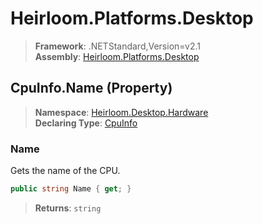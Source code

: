 # Heirloom.Platforms.Desktop

> **Framework**: .NETStandard,Version=v2.1  
> **Assembly**: [Heirloom.Platforms.Desktop][0]

## CpuInfo.Name (Property)

> **Namespace**: [Heirloom.Desktop.Hardware][0]  
> **Declaring Type**: [CpuInfo][1]

### Name

Gets the name of the CPU.

```cs
public string Name { get; }
```

> **Returns**: `string`

[0]: ../../../Heirloom.Platforms.Desktop.md
[1]: ../CpuInfo.md
